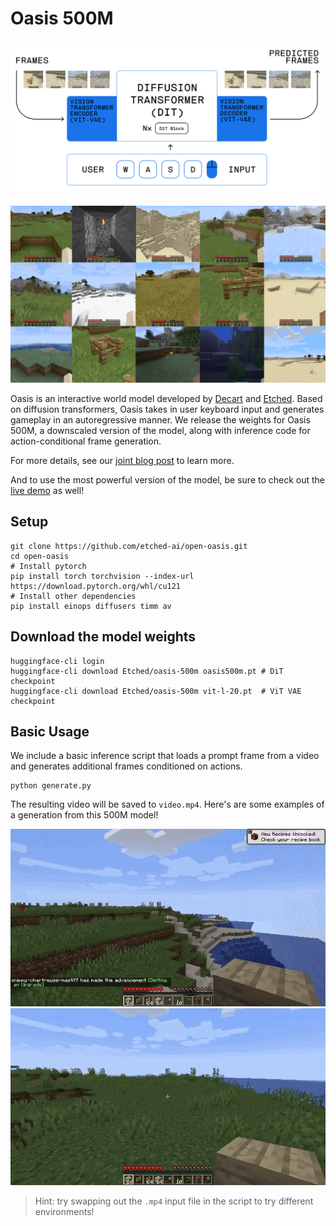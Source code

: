 # Oasis 500M

![](./media/arch.png)

![](./media/thumb.png)

Oasis is an interactive world model developed by [Decart](https://www.decart.ai/) and [Etched](https://www.etched.com/). Based on diffusion transformers, Oasis takes in user keyboard input and generates gameplay in an autoregressive manner. We release the weights for Oasis 500M, a downscaled version of the model, along with inference code for action-conditional frame generation. 

For more details, see our [joint blog post](https://oasis-model.github.io/) to learn more.

And to use the most powerful version of the model, be sure to check out the [live demo](https://oasis.us.decart.ai/) as well!

## Setup
```
git clone https://github.com/etched-ai/open-oasis.git
cd open-oasis
# Install pytorch
pip install torch torchvision --index-url https://download.pytorch.org/whl/cu121
# Install other dependencies
pip install einops diffusers timm av
```

## Download the model weights
```
huggingface-cli login
huggingface-cli download Etched/oasis-500m oasis500m.pt # DiT checkpoint
huggingface-cli download Etched/oasis-500m vit-l-20.pt  # ViT VAE checkpoint
```

## Basic Usage
We include a basic inference script that loads a prompt frame from a video and generates additional frames conditioned on actions.
```
python generate.py
```
The resulting video will be saved to `video.mp4`. Here's are some examples of a generation from this 500M model!

![](media/sample_0.gif)
![](media/sample_1.gif)

> Hint: try swapping out the `.mp4` input file in the script to try different environments!
